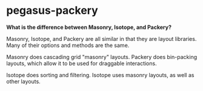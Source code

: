 # pegasus-packery


**What is the difference between Masonry, Isotope, and Packery?**


Masonry, Isotope, and Packery are all similar in that they are layout libraries. Many of their options and methods are the same.

Masonry does cascading grid "masonry" layouts. Packery does bin-packing layouts, which allow it to be used for draggable interactions.

Isotope does sorting and filtering. Isotope uses masonry layouts, as well as other layouts.
